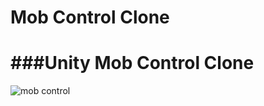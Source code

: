 # Mob Control Clone

###Unity Mob Control Clone
======================================================
![mob control](https://user-images.githubusercontent.com/61085808/133507354-a7693f0c-c3c7-4052-a7cd-c81edf80d9d2.png)

